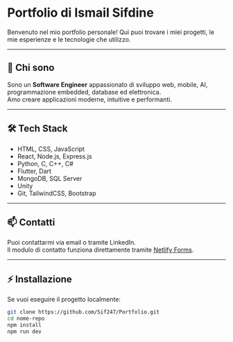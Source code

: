 # Portfolio di Ismail Sifdine

Benvenuto nel mio portfolio personale! Qui puoi trovare i miei progetti, le mie esperienze e le tecnologie che utilizzo.

---

## 🌟 Chi sono
Sono un **Software Engineer** appassionato di sviluppo web, mobile, AI, programmazione embedded, database ed elettronica.  
Amo creare applicazioni moderne, intuitive e performanti.

---

## 🛠 Tech Stack
- HTML, CSS, JavaScript
- React, Node.js, Express.js
- Python, C, C++, C#
- Flutter, Dart
- MongoDB, SQL Server
- Unity
- Git, TailwindCSS, Bootstrap

---

## 📫 Contatti
Puoi contattarmi via email o tramite LinkedIn.  
Il modulo di contatto funziona direttamente tramite [Netlify Forms](https://www.netlify.com/products/forms/).

---

## ⚡ Installazione
Se vuoi eseguire il progetto localmente:

```bash
git clone https://github.com/Sif247/Portfolio.git
cd nome-repo
npm install
npm run dev
